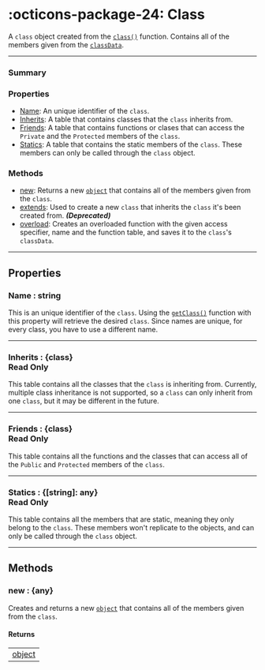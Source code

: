 <h1 class="api-header" markdown>
    <span class="api-icon" markdown>:octicons-package-24:</span>
    <span class="api-title">Class</span>
</h1>

A `class` object created from the [`class()`](../classFunctions/mainModule/class.md) function. Contains all of the members given from the [`classData`](../types/classData.md).

----------------------

<!------------------------- SUMMARY -------------------------!-->

<div class="api-summary-list">
    <h3 class="api-summary-list-h3">Summary</h3>
    <div class="api-summary-section">
        <h3 class="api-summary-section-h3">Properties</h3>
        <div class="api-summary-section-list">
            <ul>
                <li><a href="#name-string">Name</a>: An unique identifier of the <code>class</code>.</li>
                <li><a href="#inherits-class-read-only">Inherits</a>: A table that contains classes that the <code>class</code> inherits from.</li>
                <li><a href="#friends-class-read-only">Friends</a>: A table that contains functions or clases that can access the <code>Private</code> and the <code>Protected</code> members of the <code>class</code>. </li>
                <li><a href="#statics-string-any-read-only">Statics</a>:  A table that contains the static members of the <code>class</code>. These members can only be called through the <code>class</code> object.</li>
            </ul>
        </div>
    </div>
    <div class="api-summary-section-bottom">
        <h3 class="api-summary-section-h3">Methods</h3>
        <div class="api-summary-section-list">
            <ul>
                <li><a href="#new-any">new</a>:  Returns a new <code><a href="../object">object</a></code> that contains all of the members given from the <code>class</code>.</li>
                <li><a href="#extends">extends</a>: Used to create a new <code>class</code> that inherits the <code>class</code> it's been created from. <b><i>(Deprecated)</i></b></li>
                <li><a href="#overload">overload</a>: Creates an overloaded function with the given access specifier, name and the function table, and saves it to the <code>class</code>'s <code>classData</code>.</li>
            </ul>
        </div>
    </div>
</div>

----------------------

<!------------------------- MAIN -------------------------!-->

## Properties

<h3 markdown>
	Name
	<span class="api-property-type">
		: string
	</span>
</h3>

This is an unique identifier of the `class`. Using the [`getClass()`](../classFunctions/mainModule/getClass.md) function with this property will retrieve the desired `class`. Since names are unique, for every class, you have to use a different name.

----------------------

<h3 markdown>
	Inherits
	<span class="api-property-type">
		: {class}
	</span>
    <div class="apiReferenceAccessBox" style="float: none">Read Only</div>
</h3>

This table contains all the classes that the `class` is inheriting from. Currently, multiple class inheritance is not supported, so a `class` can only inherit from one `class`, but it may be different in the future.

----------------------

<h3 markdown>
	Friends
	<span class="api-property-type">
		: {class}
	</span>
    <div class="apiReferenceAccessBox" style="float: none">Read Only</div>
</h3>

This table contains all the functions and the classes that can access all of the `Public` and `Protected` members of the `class`.

----------------------

<h3 markdown>
	Statics
	<span class="api-property-type">
		: {[string]: any}
	</span>
    <div class="apiReferenceAccessBox" style="float: none">Read Only</div>
</h3>

This table contains all the members that are static, meaning they only belong to the `class`. These members won't replicate to the 
objects, and can only be called through the `class` object.

----------------------

## Methods

<h3 markdown>
	new
	<span class="api-property-type">
		: {any}
	</span>
</h3>

Creates and returns a new [`object`](object.md) that contains all of the members given from the `class`.

#### Returns
<span markdown>
    <div class="md-typeset__table">
        <table>
            <tbody>
                <tr>
                    <td class="api-return-box"><a href="object.md">object</a></td>
                </tr>
            </tbody>
        </table>
    </div>
</div>

<!--

----------------------

### extends
<a style="color: lightskyblue;">class</a>

Creates and returns a new `class` that inherits the `class` it's been created from. Contains all the `Public` and `Protected` members of that base `class`. 

----------------------

### overload
<a style="color: lightskyblue;">void</a>

Creates an overloaded function with the given parameters, and saves it to the `class`'s `classData` table.

#### Parameters
<span markdown>
    <div class="md-typeset__table">
        <table>
            <tbody>
                <tr>
                    <td class="api-param-highlight">accessSpecifier: <a href="https://create.roblox.com/docs/luau/strings">string</a></td>
                    <td>The access specifier of the overloaded function.</td>
                </tr>
                <tr>
                    <td class="api-param-highlight">name: <a href="https://create.roblox.com/docs/luau/strings">string</a></td>
                    <td>The name of the overloaded function.</td>
                </tr>
                <tr>
                    <td class="api-param-highlight">functionTable: <a href="https://create.roblox.com/docs/luau/tables">{(...any) -> (any)}</a></td>
                    <td>The function table that contains all the functions with different amount of arguments for the overloaded function.</td>
                </tr>
            </tbody>
        </table>
    </div>
</span>

#### Returns
<span markdown>
    <div class="md-typeset__table">
        <table>
            <tbody>
                <tr>
                    <td class="api-return-box">void</td>
                </tr>
            </tbody>
        </table>
    </div>
</div>

----------------------

### static
<a style="color: lightskyblue;">void</a>

Creates a new static member with the given parameters, and saves it to the `class`'s `Statics` table. These members do not replicate to the objects, as they belong to the `class`. 

#### Parameters
<span markdown>
    <div class="md-typeset__table">
        <table>
            <tbody>
                <tr>
                    <td class="api-param-highlight">accessSpecifier: <a href="https://create.roblox.com/docs/luau/strings">string</a></td>
                    <td>The access specifier of the static member.</td>
                </tr>
                <tr>
                    <td class="api-param-highlight">name: <a href="https://create.roblox.com/docs/luau/strings">string</a></td>
                    <td>The name of the static member.</td>
                </tr>
                <tr>
                    <td class="api-param-highlight">property: <a href="https://create.roblox.com/docs/luau/type-checking#types">any</a></td>
                    <td>The property that will be saved to the static member. This property can then be accessed through indexing the <code>class</code> with the member name, such as: <code>class.memberName.property</code>. (Or <code>class.memberName.p</code>)</td>
                </tr>
            </tbody>
        </table>
    </div>
</span>

#### Returns
<span markdown>
    <div class="md-typeset__table">
        <table>
            <tbody>
                <tr>
                    <td class="api-return-box">void</td>
                </tr>
            </tbody>
        </table>
    </div>
</div>
-->